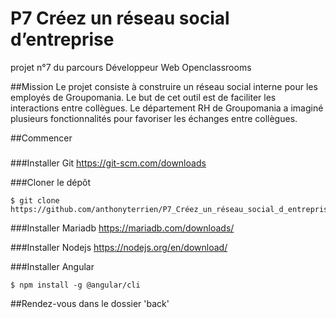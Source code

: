 # P7 Créez un réseau social d’entreprise
projet n°7 du parcours Développeur Web Openclassrooms

##Mission
Le projet consiste à construire un réseau social interne pour les employés de Groupomania. Le
but de cet outil est de faciliter les interactions entre collègues. Le département RH de
Groupomania a imaginé plusieurs fonctionnalités pour favoriser les échanges entre collègues.

##Commencer
###

###Installer Git
https://git-scm.com/downloads

###Cloner le dépôt
```shell
$ git clone https://github.com/anthonyterrien/P7_Créez_un_réseau_social_d_entreprise.git
```

###Installer Mariadb
https://mariadb.com/downloads/

###Installer Nodejs
https://nodejs.org/en/download/

###Installer Angular
```shell
$ npm install -g @angular/cli
```
##Rendez-vous dans le dossier 'back'
